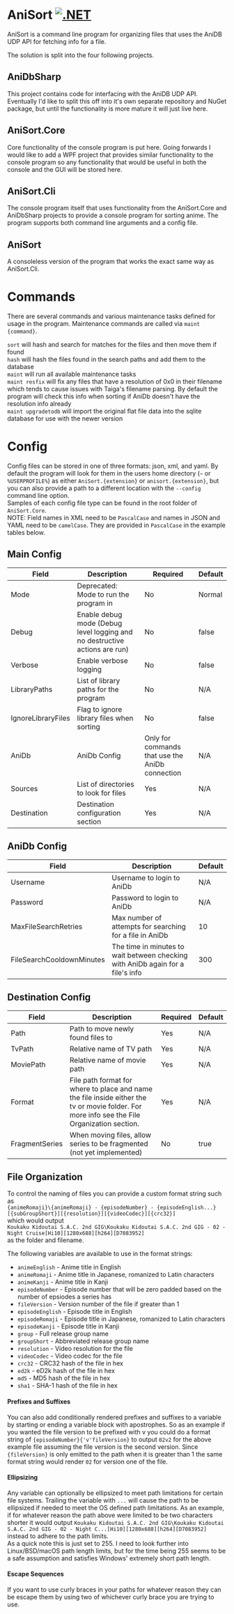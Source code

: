 # AniSort [![.NET](https://github.com/Lorathas/AniSort/actions/workflows/dotnet.yml/badge.svg)](https://github.com/Lorathas/AniSort/actions/workflows/dotnet.yml)
AniSort is a command line program for organizing files that uses the AniDB UDP API for fetching info for a file.

The solution is split into the four following projects.  
## AniDbSharp 
This project contains code for interfacing with the AniDB UDP API. Eventually I'd like to split this off into it's own separate repository and NuGet package, but until the functionality is more mature it will just live here.

## AniSort.Core
Core functionality of the console program is put here. Going forwards I would like to add a WPF project that provides similar functionality to the console program so any functionality that would be useful in both the console and the GUI will be stored here.


## AniSort.Cli
The console program itself that uses functionality from the AniSort.Core and AniDbSharp projects to provide a console program for sorting anime. The program supports both command line arguments and a config file.

## AniSort
A consoleless version of the program that works the exact same way as AniSort.Cli.

# Commands
There are several commands and various maintenance tasks defined for usage in the program. Maintenance commands are called via `maint {command}`.  

`sort` will hash and search for matches for the files and then move them if found  
`hash` will hash the files found in the search paths and add them to the database  
`maint` will run all available maintenance tasks  
`maint resfix` will fix any files that have a resolution of 0x0 in their filename which tends to cause issues with Taiga's filename parsing. By default the program will check this info when sorting if AniDb doesn't have the resolution info already  
`maint upgradetodb` will import the original flat file data into the sqlite database for use with the newer version

# Config
Config files can be stored in one of three formats: json, xml, and yaml.
By default the program will look for them in the users home directory (`~` or `%USERPROFILE%`) as either `AniSort.{extension}` or `anisort.{extension}`,
but you can also provide a path to a different location with the `--config` command line option.  
Samples of each config file type can be found in the root folder of `AniSort.Core`.  
NOTE: Field names in XML need to be `PascalCase` and names in JSON and YAML need to be `camelCase`. They are provided in `PascalCase` in the example tables below.

## Main Config
| Field              	| Description                                                                	| Required                                        	| Default 	|
|--------------------	|----------------------------------------------------------------------------	|-------------------------------------------------	|---------	|
| Mode               	| Deprecated: Mode to run the program in                                     	| No                                              	| Normal  	|
| Debug              	| Enable debug mode (Debug level logging and no destructive actions are run) 	| No                                              	| false   	|
| Verbose            	| Enable verbose logging                                                     	| No                                              	| false   	|
| LibraryPaths       	| List of library paths for the program                                      	| No                                              	| N/A     	|
| IgnoreLibraryFiles 	| Flag to ignore library files when sorting                                  	| No                                              	| false   	|
| AniDb              	| AniDb Config                                                               	| Only for commands that use the AniDb connection 	| N/A     	|
| Sources            	| List of directories to look for files                                      	| Yes                                             	| N/A     	|
| Destination        	| Destination configuration section                                          	| Yes                                             	| N/A     	|

## AniDb Config
| Field                     	| Description                                                                     	| Default 	|
|---------------------------	|---------------------------------------------------------------------------------	|---------	|
| Username                  	| Username to login to AniDb                                                      	| N/A     	|
| Password                  	| Password to login to AniDb                                                      	| N/A     	|
| MaxFileSearchRetries      	| Max number of attempts for searching for a file in AniDb                        	| 10      	|
| FileSearchCooldownMinutes 	| The time in minutes to wait between checking with AniDb again for a file's info 	| 300     	|

## Destination Config
| Field          	 | Description                                                                                                                                  	| Required 	| Default 	|
|------------------|----------------------------------------------------------------------------------------------------------------------------------------------	|----------	|---------	|
| Path    	        | Path to move newly found files to                                                                                                            	| Yes      	| N/A     	|
| TvPath         	 | Relative name of TV path                                                                                                                     	| Yes      	| N/A     	|
| MoviePath      	 | Relative name of movie path                                                                                                                  	| Yes      	| N/A     	|
| Format         	 | File path format for where to place and name the file inside either the tv or movie folder. For more info see the File Organization section. 	| Yes      	| N/A     	|
| FragmentSeries 	 | When moving files, allow series to be fragmented (not yet implemented)                                                                       	| No       	| true    	|

## File Organization
To control the naming of files you can provide a custom format string such as  
`{animeRomaji}\{animeRomaji} - {episodeNumber} - {episodeEnglish...} [{subGroupShort}][{resolution}][{videoCodec}][{crc32}]`  
which would output  
`Koukaku Kidoutai S.A.C. 2nd GIG\Koukaku Kidoutai S.A.C. 2nd GIG - 02 - Night Cruise[Hi10][1280x688][h264][D7083952]`  
as the folder and filename.

The following variables are available to use in the format strings:  
* `animeEnglish` - Anime title in English
* `animeRomaji` - Anime title in Japanese, romanized to Latin characters
* `animeKanji` - Anime title in Kanji
* `episodeNumber` - Episode number that will be zero padded based on the number of epsiodes a series has
* `fileVersion` - Version number of the file if greater than 1
* `episodeEnglish` - Episode title in English
* `episodeRomaji` - Episode title in Japanese, romanized to Latin characters
* `episodeKanji` - Episode title in Kanji
* `group` - Full release group name
* `groupShort` - Abbreviated release group name
* `resolution` - Video resolution for the file
* `videoCodec` - Video codec for the file
* `crc32` - CRC32 hash of the file in hex
* `ed2k` - eD2k hash of the file in hex
* `md5` - MD5 hash of the file in hex
* `sha1` - SHA-1 hash of the file in hex

#### Prefixes and Suffixes
You can also add conditionally rendered prefixes and suffixes to a variable by starting or ending a variable block with apostrophes. So as an example if you wanted the file version to be prefixed with v you could do a format string of `{episodeNumber}{'v'fileVersion}` to output `02v2` for the above example file assuming the file version is the second version. Since `{fileVersion}` is only emitted to the path when it is greater than 1 the same format string would render `02` for version one of the file.

#### Ellipsizing
Any variable can optionally be ellipsized to meet path limitations for certain file systems. Trailing the variable with `...` will cause the path to be ellipsized if needed to meet the OS defined path limitations. As an example, if for whatever reason the path above were limited to be two characters shorter it would output `Koukaku Kidoutai S.A.C. 2nd GIG\Koukaku Kidoutai S.A.C. 2nd GIG - 02 - Night C...[Hi10][1280x688][h264][D7083952]` instead to adhere to the path limits.  
As a quick note this is just set to 255. I need to look further into Linux/BSD/macOS path length limits, but for the time being 255 seems to be a safe assumption and satisfies Windows' extremely short path length.

#### Escape Sequences
If you want to use curly braces in your paths for whatever reason they can be escape them by using two of whichever curly brace you are trying to use.
